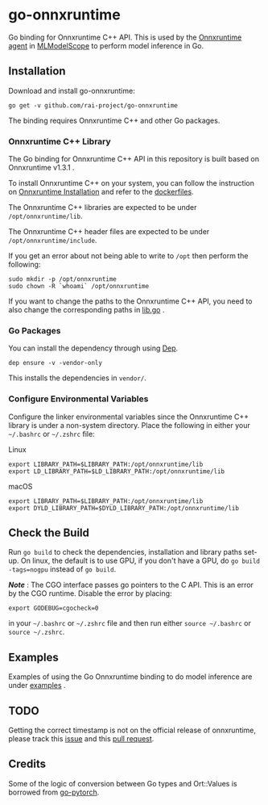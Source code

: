 # go-onnxruntime

Go binding for Onnxruntime C++ API.
This is used by the [Onnxruntime agent](https://github.com/rai-project/onnxruntime) in [MLModelScope](mlmodelscope.org) to perform model inference in Go.

## Installation

Download and install go-onnxruntime:

```
go get -v github.com/rai-project/go-onnxruntime
```

The binding requires Onnxruntime C++ and other Go packages.

### Onnxruntime C++ Library

The Go binding for Onnxruntime C++ API in this repository is built based on Onnxruntime v1.3.1 .

To install Onnxruntime C++ on your system, you can follow the instruction on [Onnxruntime Installation](https://microsoft.github.io/onnxruntime/) and refer to the [dockerfiles](dockerfiles).

The Onnxruntime C++ libraries are expected to be under `/opt/onnxruntime/lib`.

The Onnxruntime C++ header files are expected to be under `/opt/onnxruntime/include`.

If you get an error about not being able to write to `/opt` then perform the following:

```
sudo mkdir -p /opt/onnxruntime
sudo chown -R `whoami` /opt/onnxruntime
```

If you want to change the paths to the Onnxruntime C++ API, you need to also change the corresponding paths in [lib.go](lib.go) .

### Go Packages

You can install the dependency through using [Dep](https://github.com/golang/dep).

```
dep ensure -v -vendor-only
```

This installs the dependencies in `vendor/`.

### Configure Environmental Variables

Configure the linker environmental variables since the Onnxruntime C++ library is under a non-system directory. Place the following in either your `~/.bashrc` or `~/.zshrc` file:

Linux
```
export LIBRARY_PATH=$LIBRARY_PATH:/opt/onnxruntime/lib
export LD_LIBRARY_PATH=$LD_LIBRARY_PATH:/opt/onnxruntime/lib

```

macOS
```
export LIBRARY_PATH=$LIBRARY_PATH:/opt/onnxruntime/lib
export DYLD_LIBRARY_PATH=$DYLD_LIBRARY_PATH:/opt/onnxruntime/lib
```
## Check the Build

Run `go build` to check the dependencies, installation and library paths set-up.
On linux, the default is to use GPU, if you don't have a GPU, do `go build -tags=nogpu` instead of `go build`.

**_Note_** : The CGO interface passes go pointers to the C API. This is an error by the CGO runtime. Disable the error by placing:

```
export GODEBUG=cgocheck=0
```

in your `~/.bashrc` or `~/.zshrc` file and then run either `source ~/.bashrc` or `source ~/.zshrc`.

## Examples

Examples of using the Go Onnxruntime binding to do model inference are under [examples](examples) .

## TODO

Getting the correct timestamp is not on the official release of onnxruntime, please track this [issue](https://github.com/microsoft/onnxruntime/issues/4555/) and this [pull request](https://github.com/microsoft/onnxruntime/pull/4994).

## Credits

Some of the logic of conversion between Go types and Ort::Values is borrowed from [go-pytorch](https://github.com/rai-project/go-pytorch).
